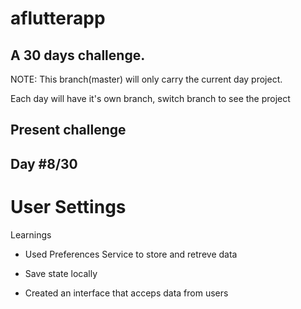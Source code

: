 # aflutterapp

## A 30 days challenge.

NOTE: This branch(master) will only carry the current day project.

Each day will have it's own branch, switch branch to see the project

## Present challenge

## Day #8/30

# User Settings

Learnings

- Used Preferences Service to store and retreve data

- Save state locally

- Created an interface that acceps data from users
